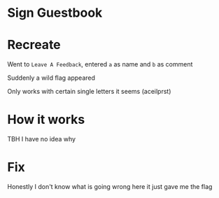 # Sign Guestbook

# Recreate

Went to `Leave A Feedback`, entered `a` as name and `b` as comment

Suddenly a wild flag appeared

Only works with certain single letters it seems (aceilprst)

# How it works

TBH I have no idea why

# Fix

Honestly I don't know what is going wrong here it just gave me the flag
